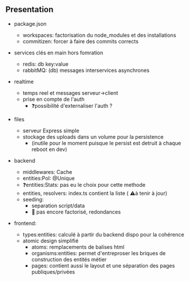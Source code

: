 ## Presentation

- package.json

  - workspaces: factorisation du node_modules et des installations
  - commitizen: forcer à faire des commits corrects

- services clés en main hors fomration

  - redis: db key:value
  - rabbitMQ: (db) messages interservices asynchrones

- realtime

  - temps reel et messages serveur->client
  - prise en compte de l'auth
    - ❓possibilité d'externaliser l'auth ?

- files

  - serveur Express simple
  - stockage des uploads dans un volume pour la persistence
    - (inutile pour le moment puisque le persist est detruit à chaque reboot en dev)

- backend

  - middlewares: Cache
  - entities:PoI: @Unique
  - ❓entities:Stats: pas eu le choix pour cette methode
  - entities, resolvers: index.ts contient la liste ( ⚠️à tenir à jour)
  - seeding:
    - separation script/data
    - 🧰 pas encore factorisé, redondances

- frontend:
  - types:entities: calculé à partir du backend dispo pour la cohérence
  - atomic design simplifié
    - atoms: remplacements de balises html
    - organisms:entities: permet d'entreproser les briques de construction des entités métier
    - pages: contient aussi le layout et une séparation des pages publiques/privées
